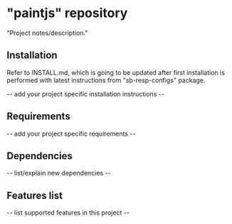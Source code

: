 # "paintjs" repository

"Project notes/description."

## Installation

Refer to INSTALL.md, which is going to be updated after first installation is performed with latest instructions from "sb-resp-configs" package.

-- add your project specific installation instructions --

## Requirements

-- add your project specific requirements --

## Dependencies

-- list/explain new dependencies --

## Features list

-- list supported features in this project --